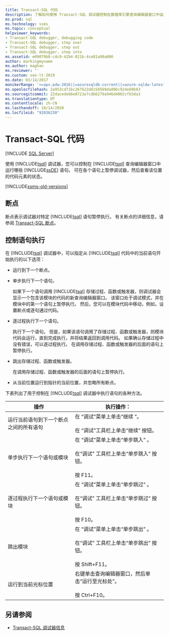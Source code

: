 ```yaml
---
title: Transact-SQL 代码
description: 了解如何使用 Transact-SQL 调试器控制在数据库引擎查询编辑器窗口中运行哪些 Transact-SQL 语句。
ms.prod: sql
ms.technology: ssms
ms.topic: conceptual
helpviewer_keywords:
- Transact-SQL debugger, debugging code
- Transact-SQL debugger, step over
- Transact-SQL debugger, step out
- Transact-SQL debugger, step into
ms.assetid: e09079b8-c4c9-42b4-821b-4ce81a98a086
author: markingmyname
ms.author: maghan
ms.reviewer: ''
ms.custom: seo-lt-2019
ms.date: 03/14/2017
monikerRange: '>=aps-pdw-2016||=azuresqldb-current||=azure-sqldw-latest||>=sql-server-2016||=sqlallproducts-allversions||>=sql-server-linux-2017||=azuresqldb-mi-current'
ms.openlocfilehash: 2a953cd71bc267622dd158569da80bc924e89b83
ms.sourcegitcommit: 22dacedeb6e8721e7cdb6279a946d4002cfb5da3
ms.translationtype: HT
ms.contentlocale: zh-CN
ms.lasthandoff: 10/14/2020
ms.locfileid: "92036230"
---
```

# <a name="step-through-transact-sql-code"></a>Transact-SQL 代码

 [!INCLUDE [SQL Server](../../includes/applies-to-version/sqlserver.md)]

使用 [!INCLUDE[tsql](../../includes/tsql-md.md)] 调试器，您可以控制在 [!INCLUDE[tsql](../../includes/tsql-md.md)] 查询编辑器窗口中运行哪些 [!INCLUDE[ssDE](../../includes/ssde-md.md)] 语句。 可在各个语句上暂停调试器，然后查看该位置的代码元素的状态。  

[!INCLUDE[ssms-old-versions](../../includes/ssms-old-versions.md)]

## <a name="breakpoints"></a>断点

断点表示调试器对特定 [!INCLUDE[tsql](../../includes/tsql-md.md)] 语句暂停执行。 有关断点的详细信息，请参阅 [Transact-SQL 断点](./transact-sql-breakpoints.md)。  
  
## <a name="controlling-statement-execution"></a>控制语句执行

在 [!INCLUDE[tsql](../../includes/tsql-md.md)] 调试器中，可以指定从 [!INCLUDE[tsql](../../includes/tsql-md.md)] 代码中的当前语句开始执行的以下选项：

- 运行到下一个断点。

- 单步执行下一个语句。  

    如果下一个语句调用 [!INCLUDE[tsql](../../includes/tsql-md.md)] 存储过程、函数或触发器，则调试器会显示一个包含该模块的代码的新查询编辑器窗口。 该窗口处于调试模式，并在模块中的第一个语句上暂停执行。 然后，您可以在模块代码中移动，例如，设置断点或逐句通过代码。

- 逐过程执行下一个语句。

    执行下一个语句。 但是，如果该语句调用了存储过程、函数或触发器，则模块代码会运行，直到完成执行，并将结果返回到调用代码。 如果确认存储过程中没有错误，可以逐过程执行。 在调用存储过程、函数或触发器的后面的语句上暂停执行。

- 跳出存储过程、函数或触发器。  

    在调用存储过程、函数或触发器的后面的语句上暂停执行。  

- 从当前位置运行到指针的当前位置，并忽略所有断点。  

 下表列出了用于控制在 [!INCLUDE[tsql](../../includes/tsql-md.md)] 调试器中执行语句的各种方法。  
  
|操作|执行操作：|  
|------------|---------------------|  
|运行当前语句到下一个断点之间的所有语句|在  “调试”菜单上单击“继续  ”。<br /><br /> 在  “调试”工具栏上单击“继续”  按钮。|  
|单步执行下一个语句或模块|在  “调试”菜单上单击“单步跳入”  。<br /><br /> 在“调试”  工具栏上单击“单步跳入”  按钮。<br /><br /> 按 F11。|  
|逐过程执行下一个语句或模块|在  “调试”菜单上单击“单步跳过”  。<br /><br /> 在“调试”  工具栏上单击“单步跳过”  按钮。<br /><br /> 按 F10。|  
|跳出模块|在  “调试”菜单上单击“单步跳出”  。<br /><br /> 在“调试”  工具栏上单击“单步跳出”  按钮。<br /><br /> 按 Shift+F11。|  
|运行到当前光标位置|右键单击查询编辑器窗口，然后单击“运行至光标处”。<br /><br /> 按 Ctrl+F10。|  
  
## <a name="see-also"></a>另请参阅

- [Transact-SQL 调试器信息](./transact-sql-debugger-information.md)